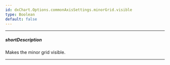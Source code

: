 ```yaml
---
id: dxChart.Options.commonAxisSettings.minorGrid.visible
type: Boolean
default: false
---
```

---
##### shortDescription
Makes the minor grid visible.

---
